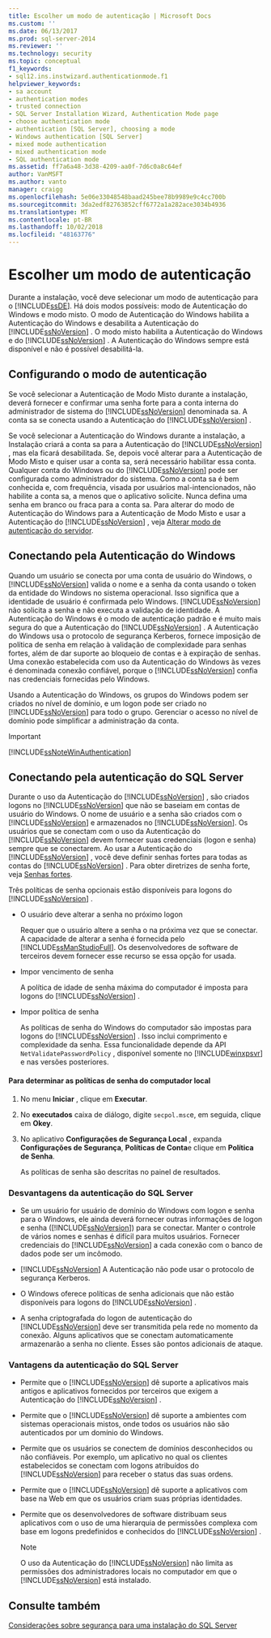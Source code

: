 ```yaml
---
title: Escolher um modo de autenticação | Microsoft Docs
ms.custom: ''
ms.date: 06/13/2017
ms.prod: sql-server-2014
ms.reviewer: ''
ms.technology: security
ms.topic: conceptual
f1_keywords:
- sql12.ins.instwizard.authenticationmode.f1
helpviewer_keywords:
- sa account
- authentication modes
- trusted connection
- SQL Server Installation Wizard, Authentication Mode page
- choose authentication mode
- authentication [SQL Server], choosing a mode
- Windows authentication [SQL Server]
- mixed mode authentication
- mixed authentication mode
- SQL authentication mode
ms.assetid: ff7a6a48-3d38-4209-aa0f-7d6c0a8c64ef
author: VanMSFT
ms.author: vanto
manager: craigg
ms.openlocfilehash: 5e06e33048548baad245bee78b9989e9c4cc700b
ms.sourcegitcommit: 3da2edf82763852cff6772a1a282ace3034b4936
ms.translationtype: MT
ms.contentlocale: pt-BR
ms.lasthandoff: 10/02/2018
ms.locfileid: "48163776"
---
```

# <a name="choose-an-authentication-mode"></a>Escolher um modo de autenticação
  Durante a instalação, você deve selecionar um modo de autenticação para o [!INCLUDE[ssDE](../../includes/ssde-md.md)]. Há dois modos possíveis: modo de Autenticação do Windows e modo misto. O modo de Autenticação do Windows habilita a Autenticação do Windows e desabilita a Autenticação do [!INCLUDE[ssNoVersion](../../includes/ssnoversion-md.md)] . O modo misto habilita a Autenticação do Windows e do [!INCLUDE[ssNoVersion](../../includes/ssnoversion-md.md)] . A Autenticação do Windows sempre está disponível e não é possível desabilitá-la.  
  
## <a name="configuring-the-authentication-mode"></a>Configurando o modo de autenticação  
 Se você selecionar a Autenticação de Modo Misto durante a instalação, deverá fornecer e confirmar uma senha forte para a conta interna do administrador de sistema do [!INCLUDE[ssNoVersion](../../includes/ssnoversion-md.md)] denominada sa. A conta sa se conecta usando a Autenticação do [!INCLUDE[ssNoVersion](../../includes/ssnoversion-md.md)] .  
  
 Se você selecionar a Autenticação do Windows durante a instalação, a Instalação criará a conta sa para a Autenticação do [!INCLUDE[ssNoVersion](../../includes/ssnoversion-md.md)] , mas ela ficará desabilitada. Se, depois você alterar para a Autenticação de Modo Misto e quiser usar a conta sa, será necessário habilitar essa conta. Qualquer conta do Windows ou do [!INCLUDE[ssNoVersion](../../includes/ssnoversion-md.md)] pode ser configurada como administrador do sistema. Como a conta sa é bem conhecida e, com frequência, visada por usuários mal-intencionados, não habilite a conta sa, a menos que o aplicativo solicite. Nunca defina uma senha em branco ou fraca para a conta sa. Para alterar do modo de Autenticação do Windows para a Autenticação de Modo Misto e usar a Autenticação do [!INCLUDE[ssNoVersion](../../includes/ssnoversion-md.md)] , veja [Alterar modo de autenticação do servidor](../../database-engine/configure-windows/change-server-authentication-mode.md).  
  
## <a name="connecting-through-windows-authentication"></a>Conectando pela Autenticação do Windows  
 Quando um usuário se conecta por uma conta de usuário do Windows, o [!INCLUDE[ssNoVersion](../../includes/ssnoversion-md.md)] valida o nome e a senha da conta usando o token da entidade do Windows no sistema operacional. Isso significa que a identidade de usuário é confirmada pelo Windows. [!INCLUDE[ssNoVersion](../../includes/ssnoversion-md.md)] não solicita a senha e não executa a validação de identidade. A Autenticação do Windows é o modo de autenticação padrão e é muito mais segura do que a Autenticação do [!INCLUDE[ssNoVersion](../../includes/ssnoversion-md.md)] . A Autenticação do Windows usa o protocolo de segurança Kerberos, fornece imposição de política de senha em relação à validação de complexidade para senhas fortes, além de dar suporte ao bloqueio de contas e à expiração de senhas. Uma conexão estabelecida com uso da Autenticação do Windows às vezes é denominada conexão confiável, porque o [!INCLUDE[ssNoVersion](../../includes/ssnoversion-md.md)] confia nas credenciais fornecidas pelo Windows.  
  
 Usando a Autenticação do Windows, os grupos do Windows podem ser criados no nível de domínio, e um logon pode ser criado no [!INCLUDE[ssNoVersion](../../includes/ssnoversion-md.md)] para todo o grupo. Gerenciar o acesso no nível de domínio pode simplificar a administração da conta.  
  
> [!IMPORTANT]  
>  [!INCLUDE[ssNoteWinAuthentication](../../includes/ssnotewinauthentication-md.md)]  
  
## <a name="connecting-through-sql-server-authentication"></a>Conectando pela autenticação do SQL Server  
 Durante o uso da Autenticação do [!INCLUDE[ssNoVersion](../../includes/ssnoversion-md.md)] , são criados logons no [!INCLUDE[ssNoVersion](../../includes/ssnoversion-md.md)] que não se baseiam em contas de usuário do Windows. O nome de usuário e a senha são criados com o [!INCLUDE[ssNoVersion](../../includes/ssnoversion-md.md)] e armazenados no [!INCLUDE[ssNoVersion](../../includes/ssnoversion-md.md)]. Os usuários que se conectam com o uso da Autenticação do [!INCLUDE[ssNoVersion](../../includes/ssnoversion-md.md)] devem fornecer suas credenciais (logon e senha) sempre que se conectarem. Ao usar a Autenticação do [!INCLUDE[ssNoVersion](../../includes/ssnoversion-md.md)] , você deve definir senhas fortes para todas as contas do [!INCLUDE[ssNoVersion](../../includes/ssnoversion-md.md)] . Para obter diretrizes de senha forte, veja [Senhas fortes](strong-passwords.md).  
  
 Três políticas de senha opcionais estão disponíveis para logons do [!INCLUDE[ssNoVersion](../../includes/ssnoversion-md.md)] .  
  
-   O usuário deve alterar a senha no próximo logon  
  
     Requer que o usuário altere a senha o na próxima vez que se conectar. A capacidade de alterar a senha é fornecida pelo [!INCLUDE[ssManStudioFull](../../includes/ssmanstudiofull-md.md)]. Os desenvolvedores de software de terceiros devem fornecer esse recurso se essa opção for usada.  
  
-   Impor vencimento de senha  
  
     A política de idade de senha máxima do computador é imposta para logons do [!INCLUDE[ssNoVersion](../../includes/ssnoversion-md.md)] .  
  
-   Impor política de senha  
  
     As políticas de senha do Windows do computador são impostas para logons do [!INCLUDE[ssNoVersion](../../includes/ssnoversion-md.md)] . Isso inclui comprimento e complexidade da senha. Essa funcionalidade depende da API `NetValidatePasswordPolicy` , disponível somente no [!INCLUDE[winxpsvr](../../includes/winxpsvr-md.md)] e nas versões posteriores.  
  
#### <a name="to-determine-the-password-policies-of-the-local-computer"></a>Para determinar as políticas de senha do computador local  
  
1.  No menu **Iniciar** , clique em **Executar**.  
  
2.  No **executados** caixa de diálogo, digite `secpol.msc`e, em seguida, clique em **Okey**.  
  
3.  No aplicativo **Configurações de Segurança Local** , expanda **Configurações de Segurança**, **Políticas de Conta**e clique em **Política de Senha**.  
  
     As políticas de senha são descritas no painel de resultados.  
  
### <a name="disadvantages-of-sql-server-authentication"></a>Desvantagens da autenticação do SQL Server  
  
-   Se um usuário for usuário de domínio do Windows com logon e senha para o Windows, ele ainda deverá fornecer outras informações de logon e senha ([!INCLUDE[ssNoVersion](../../includes/ssnoversion-md.md)]) para se conectar. Manter o controle de vários nomes e senhas é difícil para muitos usuários. Fornecer credenciais do [!INCLUDE[ssNoVersion](../../includes/ssnoversion-md.md)] a cada conexão com o banco de dados pode ser um incômodo.  
  
-   [!INCLUDE[ssNoVersion](../../includes/ssnoversion-md.md)] A Autenticação não pode usar o protocolo de segurança Kerberos.  
  
-   O Windows oferece políticas de senha adicionais que não estão disponíveis para logons do [!INCLUDE[ssNoVersion](../../includes/ssnoversion-md.md)] .  
  
-   A senha criptografada do logon de autenticação do [!INCLUDE[ssNoVersion](../../includes/ssnoversion-md.md)] deve ser transmitida pela rede no momento da conexão. Alguns aplicativos que se conectam automaticamente armazenarão a senha no cliente. Esses são pontos adicionais de ataque.  
  
### <a name="advantages-of-sql-server-authentication"></a>Vantagens da autenticação do SQL Server  
  
-   Permite que o [!INCLUDE[ssNoVersion](../../includes/ssnoversion-md.md)] dê suporte a aplicativos mais antigos e aplicativos fornecidos por terceiros que exigem a Autenticação do [!INCLUDE[ssNoVersion](../../includes/ssnoversion-md.md)] .  
  
-   Permite que o [!INCLUDE[ssNoVersion](../../includes/ssnoversion-md.md)] dê suporte a ambientes com sistemas operacionais mistos, onde todos os usuários não são autenticados por um domínio do Windows.  
  
-   Permite que os usuários se conectem de domínios desconhecidos ou não confiáveis. Por exemplo, um aplicativo no qual os clientes estabelecidos se conectam com logons atribuídos do [!INCLUDE[ssNoVersion](../../includes/ssnoversion-md.md)] para receber o status das suas ordens.  
  
-   Permite que o [!INCLUDE[ssNoVersion](../../includes/ssnoversion-md.md)] dê suporte a aplicativos com base na Web em que os usuários criam suas próprias identidades.  
  
-   Permite que os desenvolvedores de software distribuam seus aplicativos com o uso de uma hierarquia de permissões complexa com base em logons predefinidos e conhecidos do [!INCLUDE[ssNoVersion](../../includes/ssnoversion-md.md)] .  
  
    > [!NOTE]  
    >  O uso da Autenticação do [!INCLUDE[ssNoVersion](../../includes/ssnoversion-md.md)] não limita as permissões dos administradores locais no computador em que o [!INCLUDE[ssNoVersion](../../includes/ssnoversion-md.md)] está instalado.  
  
## <a name="see-also"></a>Consulte também  
 [Considerações sobre segurança para uma instalação do SQL Server](../../sql-server/install/security-considerations-for-a-sql-server-installation.md)  
  
  
